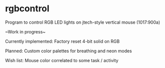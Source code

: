 # rgbcontrol
Program to control RGB LED lights on jtech-style vertical mouse (1017:900a)

~Work in progress~

Currently implemented:
Factory reset
4-bit solid on RGB

Planned:
Custom color palettes for breathing and neon modes

Wish list:
Mouse color correlated to some task / activity
